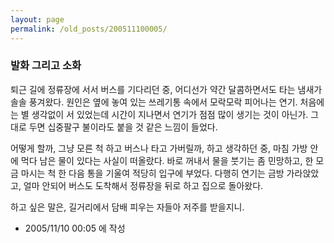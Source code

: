 ```yaml
---
layout: page
permalink: /old_posts/200511100005/
---
```


### 발화 그리고 소화

퇴근 길에 정류장에 서서 버스를 기다리던 중, 어디선가 약간 달콤하면서도 타는 냄새가 솔솔 풍겨왔다.
원인은 옆에 놓여 있는 쓰레기통 속에서 모락모락 피어나는 연기.
처음에는 별 생각없이 서 있었는데 시간이 지나면서 연기가 점점 많이 생기는 것이 아닌가.
그대로 두면 십중팔구 불이라도 붙을 것 같은 느낌이 들었다.

어떻게 할까, 그냥 모른 척 하고 버스나 타고 가버릴까, 하고 생각하던 중, 마침 가방 안에 먹다 남은 물이 있다는 사실이 떠올랐다.
바로 꺼내서 물을 붓기는 좀 민망하고, 한 모금 마시는 척 한 다음 통을 기울여 적당히 입구에 부었다.
다행히 연기는 금방 가라앉았고, 얼마 안되어 버스도 도착해서 정류장을 뒤로 하고 집으로 돌아왔다.

하고 싶은 말은, 
길거리에서 담배 피우는 자들아 저주를 받을지니.






- 2005/11/10 00:05 에 작성